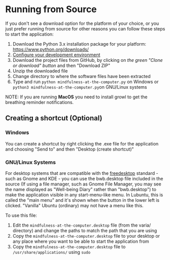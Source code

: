 
# Running from Source

If you don't see a download option for the platform of your choice, or you just prefer running from source for other reasons you can follow these steps to start the application:

1. Download the Python 3.x installation package for your platform: https://www.python.org/downloads/
2. [Configure your development environment](configure_dev_env.md)
3. Download the project files from GitHub, by clicking on *the green "Clone or download" button* and then "Download ZIP"
4. Unzip the downloaded file
5. Change directory to where the software files have been extracted
6. Type and run `python mindfulness-at-the-computer.py` on Windows or `python3 mindfulness-at-the-computer.py`on GNU/Linux systems

NOTE:
If you are running **MacOS** you need to install growl to get the breathing reminder notifications.

## Creating a shortcut (Optional)

### Windows

You can create a shortcut by right clicking the .exe file for the application and choosing "Send to" and then "Desktop (create shortcut)"

### GNU/Linux Systems

For desktop systems that are compatible with the [freedesktop](https://www.freedesktop.org/) standard - such as Gnome and KDE - you can use the bwb.desktop file included in the source (If using a file manager, such as Gnome File Manager, you may see the name displayed as "Well-being Diary" rather than "bwb.desktop") to make the application visible in any start-menu-like menu. In Lubuntu, this is called the "main menu" and it's shown when the button in the lower left is clicked. "Vanilla" Ubuntu (ordinary) may not have a menu like this.

To use this file:

1. Edit the `mindfulness-at-the-computer.desktop` file (from the varia/ directory) and change the paths to match the path that you are using
2. Copy the `mindfulness-at-the-computer.desktop` file to your desktop or any place where you want to be able to start the application from
3. Copy the `mindfulness-at-the-computer.desktop` file to `/usr/share/applications/` using `sudo`

